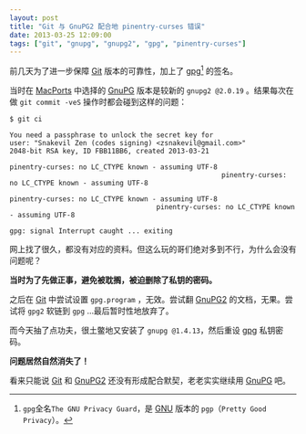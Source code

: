 ```yaml
---
layout: post
title: "Git 与 GnuPG2 配合地 pinentry-curses 错误"
date: 2013-03-25 12:09:00
tags: ["git", "gnupg", "gnupg2", "gpg", "pinentry-curses"]
---
```


前几天为了进一步保障 [Git][] 版本的可靠性，加上了 [gpg][GnuPG][^1] 的签名。

当时在 [MacPorts][] 中选择的 [GnuPG][] 版本是较新的 `gnupg2 @2.0.19` 。结果每次在做 `git commit -veS` 操作时都会碰到这样的问题：

    $ git ci

    You need a passphrase to unlock the secret key for
    user: "Snakevil Zen (codes signing) <zsnakevil@gmail.com>"
    2048-bit RSA key, ID FBB11BB6, created 2013-03-21

    pinentry-curses: no LC_CTYPE known - assuming UTF-8
                                                        pinentry-curses: no LC_CTYPE known - assuming UTF-8
                                                                                                            pinentry-curses: no LC_CTYPE known - assuming UTF-8
                                        pinentry-curses: no LC_CTYPE known - assuming UTF-8

    gpg: signal Interrupt caught ... exiting

网上找了很久，都没有对应的资料。但这么玩的哥们绝对多到不行，为什么会没有问题呢？

[^1]: `gpg`全名`The GNU Privacy Guard`，是 [GNU](http://www.gnu.org) 版本的 `pgp`（`Pretty Good Privacy`）。

[Git]: https://git.wiki.kernel.org/index.php/Git_FAQ
[GnuPG]: http://gnupg.org
[MacPorts]: http://www.macports.org

<!--{{ site.title }}-->

**当时为了先做正事，避免被耽搁，被迫删除了私钥的密码。**

之后在 [Git][] 中尝试设置 `gpg.program` ，无效。尝试翻 [GnuPG2][GnuPG] 的文档，无果。尝试将 `gpg2` 软链到 `gpg` …最后暂时性地放弃了。

而今天抽了点功夫，很土鳖地又安装了 `gnupg @1.4.13`，然后重设 [gpg][GnuPG] 私钥密码。

**问题居然自然消失了！**

看来只能说 [Git][] 和 [GnuPG2][GnuPG] 还没有形成配合默契，老老实实继续用 [GnuPG][] 吧。
